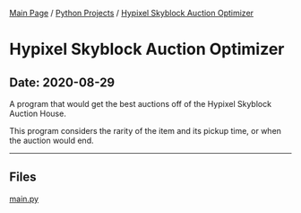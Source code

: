 [Main Page](/) / [Python Projects](/python) / [Hypixel Skyblock Auction Optimizer](/python/2020-05-22_Connect_The_Dots)

# Hypixel Skyblock Auction Optimizer

## Date: 2020-08-29

A program that would get the best auctions off of the Hypixel Skyblock Auction House.

This program considers the rarity of the item and its pickup time, or when the auction would end.

-----

## Files

[main.py](main.py)